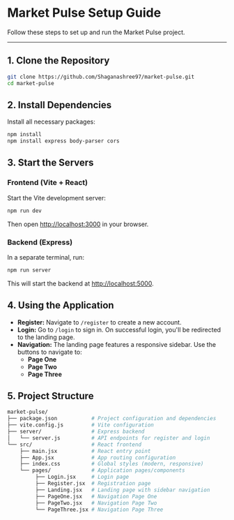 # Market Pulse Setup Guide

Follow these steps to set up and run the Market Pulse project.

---

## 1. Clone the Repository

```bash
git clone https://github.com/Shaganashree97/market-pulse.git
cd market-pulse
```

## 2. Install Dependencies

Install all necessary packages:

```bash
npm install
npm install express body-parser cors
```

## 3. Start the Servers

### Frontend (Vite + React)

Start the Vite development server:

```bash
npm run dev
```

Then open [http://localhost:3000](http://localhost:3000) in your browser.

### Backend (Express)

In a separate terminal, run:

```bash
npm run server
```

This will start the backend at [http://localhost:5000](http://localhost:5000).

## 4. Using the Application

- **Register:** Navigate to `/register` to create a new account.
- **Login:** Go to `/login` to sign in. On successful login, you'll be redirected to the landing page.
- **Navigation:** The landing page features a responsive sidebar. Use the buttons to navigate to:
  - **Page One**
  - **Page Two**
  - **Page Three**

## 5. Project Structure

```bash
market-pulse/
├── package.json           # Project configuration and dependencies
├── vite.config.js         # Vite configuration
├── server/                # Express backend
│   └── server.js          # API endpoints for register and login
└── src/                   # React frontend
    ├── main.jsx           # React entry point
    ├── App.jsx            # App routing configuration
    ├── index.css          # Global styles (modern, responsive)
    └── pages/             # Application pages/components
         ├── Login.jsx     # Login page
         ├── Register.jsx  # Registration page
         ├── Landing.jsx   # Landing page with sidebar navigation
         ├── PageOne.jsx   # Navigation Page One
         ├── PageTwo.jsx   # Navigation Page Two
         └── PageThree.jsx # Navigation Page Three
```

